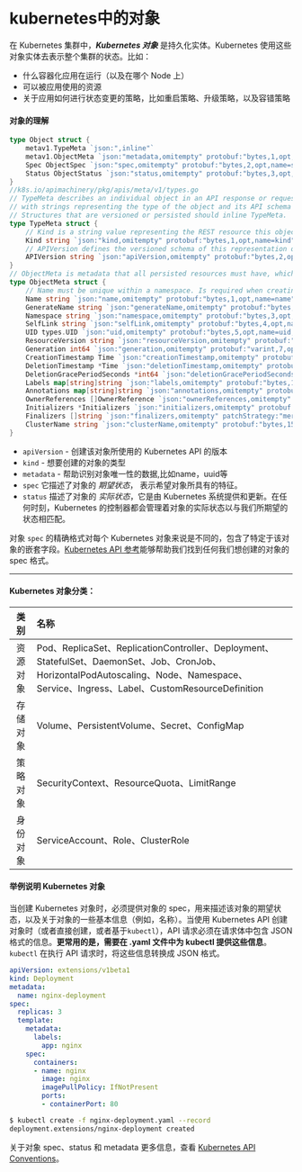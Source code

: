 # kubernetes中的对象

在 Kubernetes 集群中，***Kubernetes 对象*** 是持久化实体。Kubernetes 使用这些对象实体去表示整个集群的状态。比如：

- 什么容器化应用在运行（以及在哪个 Node 上）
- 可以被应用使用的资源
- 关于应用如何进行状态变更的策略，比如重启策略、升级策略，以及容错策略

#### 对象的理解

```go
type Object struct {
	metav1.TypeMeta `json:",inline"`
	metav1.ObjectMeta `json:"metadata,omitempty" protobuf:"bytes,1,opt,name=metadata"`
	Spec ObjectSpec `json:"spec,omitempty" protobuf:"bytes,2,opt,name=spec"`
	Status ObjectStatus `json:"status,omitempty" protobuf:"bytes,3,opt,name=status"`
}
//k8s.io/apimachinery/pkg/apis/meta/v1/types.go
// TypeMeta describes an individual object in an API response or request
// with strings representing the type of the object and its API schema version.
// Structures that are versioned or persisted should inline TypeMeta.
type TypeMeta struct {
	// Kind is a string value representing the REST resource this object represents.
	Kind string `json:"kind,omitempty" protobuf:"bytes,1,opt,name=kind"`
	// APIVersion defines the versioned schema of this representation of an object.
	APIVersion string `json:"apiVersion,omitempty" protobuf:"bytes,2,opt,name=apiVersion"`
}
// ObjectMeta is metadata that all persisted resources must have, which includes all objects users must create.
type ObjectMeta struct {
	// Name must be unique within a namespace. Is required when creating resources, although
	Name string `json:"name,omitempty" protobuf:"bytes,1,opt,name=name"`
	GenerateName string `json:"generateName,omitempty" protobuf:"bytes,2,opt,name=generateName"`
	Namespace string `json:"namespace,omitempty" protobuf:"bytes,3,opt,name=namespace"`
	SelfLink string `json:"selfLink,omitempty" protobuf:"bytes,4,opt,name=selfLink"`
	UID types.UID `json:"uid,omitempty" protobuf:"bytes,5,opt,name=uid,casttype=k8s.io/kubernetes/pkg/types.UID"`
	ResourceVersion string `json:"resourceVersion,omitempty" protobuf:"bytes,6,opt,name=resourceVersion"`
	Generation int64 `json:"generation,omitempty" protobuf:"varint,7,opt,name=generation"`
	CreationTimestamp Time `json:"creationTimestamp,omitempty" protobuf:"bytes,8,opt,name=creationTimestamp"`
	DeletionTimestamp *Time `json:"deletionTimestamp,omitempty" protobuf:"bytes,9,opt,name=deletionTimestamp"`
	DeletionGracePeriodSeconds *int64 `json:"deletionGracePeriodSeconds,omitempty" protobuf:"varint,10,opt,name=deletionGracePeriodSeconds"`
	Labels map[string]string `json:"labels,omitempty" protobuf:"bytes,11,rep,name=labels"`
	Annotations map[string]string `json:"annotations,omitempty" protobuf:"bytes,12,rep,name=annotations"`
	OwnerReferences []OwnerReference `json:"ownerReferences,omitempty" patchStrategy:"merge" patchMergeKey:"uid" protobuf:"bytes,13,rep,name=ownerReferences"`
	Initializers *Initializers `json:"initializers,omitempty" protobuf:"bytes,16,opt,name=initializers"`
	Finalizers []string `json:"finalizers,omitempty" patchStrategy:"merge" protobuf:"bytes,14,rep,name=finalizers"`
	ClusterName string `json:"clusterName,omitempty" protobuf:"bytes,15,opt,name=clusterName"`
}
```

- `apiVersion` - 创建该对象所使用的 Kubernetes API 的版本
- `kind` - 想要创建的对象的类型
- `metadata` - 帮助识别对象唯一性的数据,比如name，uuid等
- `spec` 它描述了对象的 *期望状态*， 表示希望对象所具有的特征。
- `status` 描述了对象的 *实际状态*，它是由 Kubernetes 系统提供和更新。在任何时刻，Kubernetes 的控制器都会管理着对象的实际状态以与我们所期望的状态相匹配。

对象 `spec` 的精确格式对每个 Kubernetes 对象来说是不同的，包含了特定于该对象的嵌套字段。[Kubernetes API 参考](https://kubernetes.io/docs/api/)能够帮助我们找到任何我们想创建的对象的 spec 格式。

-------
#### Kubernetes 对象分类：

| 类别 | 名称 |
| :----------: | :-------- |
| 资源对象 | Pod、ReplicaSet、ReplicationController、Deployment、StatefulSet、DaemonSet、Job、CronJob、HorizontalPodAutoscaling、Node、Namespace、Service、Ingress、Label、CustomResourceDefinition |
| 存储对象 | Volume、PersistentVolume、Secret、ConfigMap                  |
| 策略对象 | SecurityContext、ResourceQuota、LimitRange                   |
| 身份对象 | ServiceAccount、Role、ClusterRole                            |

#### 举例说明 Kubernetes 对象
当创建 Kubernetes 对象时，必须提供对象的 spec，用来描述该对象的期望状态，以及关于对象的一些基本信息（例如，名称）。当使用 Kubernetes API 创建对象时（或者直接创建，或者基于`kubectl`），API 请求必须在请求体中包含 JSON 格式的信息。**更常用的是，需要在 .yaml 文件中为 kubectl 提供这些信息**。 `kubectl` 在执行 API 请求时，将这些信息转换成 JSON 格式。

```yaml
apiVersion: extensions/v1beta1
kind: Deployment
metadata:
  name: nginx-deployment
spec:
  replicas: 3
  template:
    metadata:
      labels:
        app: nginx
    spec:
      containers:
      - name: nginx
        image: nginx
        imagePullPolicy: IfNotPresent
        ports:
        - containerPort: 80
```

```bash
$ kubectl create -f nginx-deployment.yaml --record
deployment.extensions/nginx-deployment created
```

关于对象 spec、status 和 metadata 更多信息，查看 [Kubernetes API Conventions]( https://git.k8s.io/community/contributors/devel/sig-architecture/api-conventions.md)。
